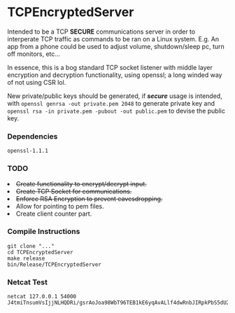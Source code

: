 # TCPEncryptedServer
Intended to be a TCP **SECURE** communications server in order to interperate TCP traffic as commands to be ran on a Linux system. E.g. An app from a phone could be used to adjust volume, shutdown/sleep pc, turn off monitors, etc...

In essence, this is a bog standard TCP socket listener with middle layer encryption and decryption functionality, using openssl; a long winded way of not using CSR lol.

New private/public keys should be generated, if ***secure*** usage is intended, with `openssl genrsa -out private.pem 2048` to generate private key and `openssl rsa -in private.pem -pubout -out public.pem` to devise the public key.

### Dependencies
```
openssl-1.1.1
```

<h3>TODO</h3>
<li><s>Create functionality to encrypt/decrypt input.</s></li>
<li><s>Create TCP Socket for communications.</s></li>
<li><s>Enforce RSA Encryption to prevent eavesdropping.</s></li>
<li>Allow for pointing to pem files.</li>
<li>Create client counter part.</li>

<h3>Compile Instructions</h3>

```
git clone "..."
cd TCPEncryptedServer
make release
bin/Release/TCPEncryptedServer
```
### Netcat Test

```
netcat 127.0.0.1 54000
J4tmiTnsumVsIjjNLHQDRi/gsrAoJoa98WbT96TEB1kE6yqAvALlf4dwRnbJIRpkPbS5dU2mQMwei5bl0syCYIxIjXhw8UkMxIavKZT4/NPV7ETSBv0yPatMQyDrLVFX5sl8XmvKGM1LBmRdk+VsF89BDWpoQvIjfcQMhdMEVSxMtiVabS7HS7GZXdcRadPDMtq8/EAsGn7RQBRwGFOUJAJlc4P5cm9yO5kE0nu0cGprpVgwpnUylkwR2nrn2qv19dKKZZmnMcWYdK+KKjXGZ5DC00iVZbr+hl9DSl+d5yZAU4M6Cgam63yiG3pEDesFnn90MbU12nmkZCzOCzGU4w==
```

